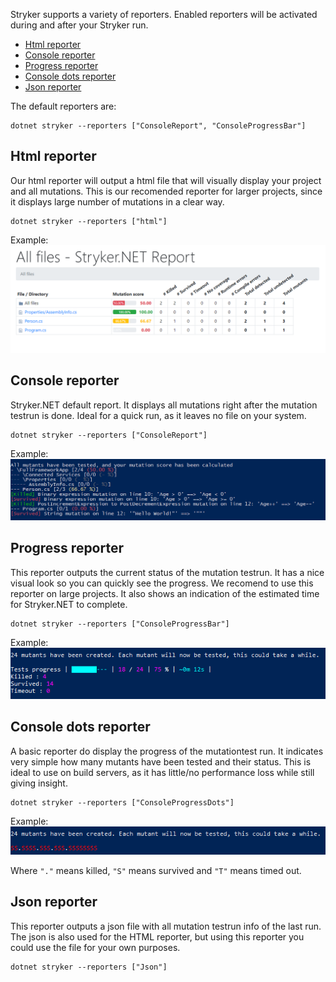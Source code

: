 Stryker supports a variety of reporters. Enabled reporters will be activated during and after your Stryker run. 

<!-- TOC -->
- [Html reporter](#html-reporter)
- [Console reporter](#console-reporter)
- [Progress reporter](#progress-reporter)
- [Console dots reporter](#console-dots-reporter)
- [Json reporter](#json-reporter)
<!-- /TOC -->

The default reporters are:

```
dotnet stryker --reporters ["ConsoleReport", "ConsoleProgressBar"]
```

## Html reporter
Our html reporter will output a html file that will visually display your project and all mutations. This is our recomended reporter for larger projects, since it displays large number of mutations in a clear way. 

```
dotnet stryker --reporters ["html"]
```

Example:
![html reporter](./images/html-report-net.png)

## Console reporter
Stryker.NET default report. It displays all mutations right after the mutation testrun is done. Ideal for a quick run, as it leaves no file on your system.

```
dotnet stryker --reporters ["ConsoleReport"]
```

Example:
![console reporter](./images/console-reporter-net.png)


## Progress reporter
This reporter outputs the current status of the mutation testrun. It has a nice visual look so you can quickly see the progress. We recomend to use this reporter on large projects. It also shows an indication of the estimated time for Stryker.NET to complete.

```
dotnet stryker --reporters ["ConsoleProgressBar"]
```
Example:
![progress bar reporter](./images/progress-bar-net.png)

## Console dots reporter
A basic reporter do display the progress of the mutationtest run. It indicates very simple how many mutants have been tested and their status. This is ideal to use on build servers, as it has little/no performance loss while still giving insight.

```
dotnet stryker --reporters ["ConsoleProgressDots"]
```
Example:
![console dots reporter](./images/console-dots-reporter-net.png)

Where `"."` means killed, `"S"` means survived and `"T"` means timed out.

## Json reporter
This reporter outputs a json file with all mutation testrun info of the last run. The json is also used for the HTML reporter, but using this reporter you could use the file for your own purposes.

```
dotnet stryker --reporters ["Json"]
```